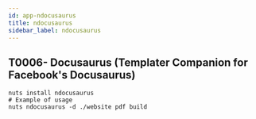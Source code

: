 ```yaml
---
id: app-ndocusaurus
title: ndocusaurus
sidebar_label: ndocusaurus
---
```



## T0006- Docusaurus (Templater Companion for Facebook's Docusaurus)
```
nuts install ndocusaurus
# Example of usage
nuts ndocusaurus -d ./website pdf build
```

